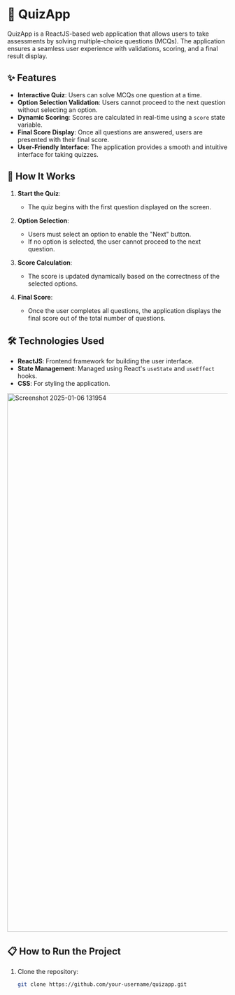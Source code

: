 # 🎯 QuizApp

QuizApp is a ReactJS-based web application that allows users to take assessments by solving multiple-choice questions (MCQs). The application ensures a seamless user experience with validations, scoring, and a final result display.

## ✨ Features

- **Interactive Quiz**: Users can solve MCQs one question at a time.
- **Option Selection Validation**: Users cannot proceed to the next question without selecting an option.
- **Dynamic Scoring**: Scores are calculated in real-time using a `score` state variable.
- **Final Score Display**: Once all questions are answered, users are presented with their final score.
- **User-Friendly Interface**: The application provides a smooth and intuitive interface for taking quizzes.

## 🚀 How It Works

1. **Start the Quiz**:
   - The quiz begins with the first question displayed on the screen.
   
2. **Option Selection**:
   - Users must select an option to enable the "Next" button.
   - If no option is selected, the user cannot proceed to the next question.

3. **Score Calculation**:
   - The score is updated dynamically based on the correctness of the selected options.

4. **Final Score**:
   - Once the user completes all questions, the application displays the final score out of the total number of questions.

## 🛠️ Technologies Used

- **ReactJS**: Frontend framework for building the user interface.
- **State Management**: Managed using React's `useState` and `useEffect` hooks.
- **CSS**: For styling the application.

<img width="1231" alt="Screenshot 2025-01-06 131954" src="https://github.com/user-attachments/assets/88d8bc51-5775-4163-85e1-4f04c89af821" />

## 📋 How to Run the Project

1. Clone the repository:
   ```bash
   git clone https://github.com/your-username/quizapp.git
